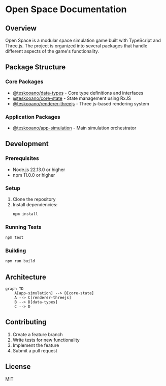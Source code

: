 # Open Space Documentation

## Overview

Open Space is a modular space simulation game built with TypeScript and Three.js. The project is organized into several packages that handle different aspects of the game's functionality.

## Package Structure

### Core Packages

- [@teskooano/data-types](./packages/data-types.md) - Core type definitions and interfaces
- [@teskooano/core-state](./packages/core-state.md) - State management using RxJS
- [@teskooano/renderer-threejs](./packages/renderer-threejs.md) - Three.js-based rendering system

### Application Packages

- [@teskooano/app-simulation](./packages/app-simulation.md) - Main simulation orchestrator

## Development

### Prerequisites

- Node.js 22.13.0 or higher
- npm 11.0.0 or higher

### Setup

1. Clone the repository
2. Install dependencies:
   ```bash
   npm install
   ```

### Running Tests

```bash
npm test
```

### Building

```bash
npm run build
```

## Architecture

```mermaid
graph TD
    A[app-simulation] --> B[core-state]
    A --> C[renderer-threejs]
    B --> D[data-types]
    C --> D
```

## Contributing

1. Create a feature branch
2. Write tests for new functionality
3. Implement the feature
4. Submit a pull request

## License

MIT
